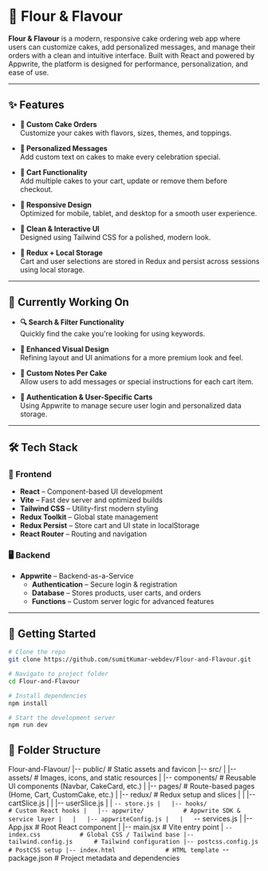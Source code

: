 # 🎂 Flour & Flavour

**Flour & Flavour** is a modern, responsive cake ordering web app where users can customize cakes, add personalized messages, and manage their orders with a clean and intuitive interface. Built with React and powered by Appwrite, the platform is designed for performance, personalization, and ease of use.

---

## ✨ Features

- **🧁 Custom Cake Orders**  
  Customize your cakes with flavors, sizes, themes, and toppings.

- **💌 Personalized Messages**  
  Add custom text on cakes to make every celebration special.

- **🛒 Cart Functionality**  
  Add multiple cakes to your cart, update or remove them before checkout.

- **📱 Responsive Design**  
  Optimized for mobile, tablet, and desktop for a smooth user experience.

- **🎨 Clean & Interactive UI**  
  Designed using Tailwind CSS for a polished, modern look.

- **💾 Redux + Local Storage**  
  Cart and user selections are stored in Redux and persist across sessions using local storage.

---

## 🚧 Currently Working On

- **🔍 Search & Filter Functionality**  
  Quickly find the cake you're looking for using keywords.

- **🌈 Enhanced Visual Design**  
  Refining layout and UI animations for a more premium look and feel.

- **📝 Custom Notes Per Cake**  
  Allow users to add messages or special instructions for each cart item.

- **🔐 Authentication & User-Specific Carts**  
  Using Appwrite to manage secure user login and personalized data storage.

---

## 🛠️ Tech Stack

### 🔧 Frontend

- **React** – Component-based UI development  
- **Vite** – Fast dev server and optimized builds  
- **Tailwind CSS** – Utility-first modern styling  
- **Redux Toolkit** – Global state management  
- **Redux Persist** – Store cart and UI state in localStorage  
- **React Router** – Routing and navigation

### 🖥️ Backend

- **Appwrite** – Backend-as-a-Service  
  - **Authentication** – Secure login & registration  
  - **Database** – Stores products, user carts, and orders  
  - **Functions** – Custom server logic for advanced features

---

## 🚀 Getting Started

```bash
# Clone the repo
git clone https://github.com/sumitKumar-webdev/Flour-and-Flavour.git

# Navigate to project folder
cd Flour-and-Flavour

# Install dependencies
npm install

# Start the development server
npm run dev
```
## 📂 Folder Structure

Flour-and-Flavour/
|-- public/                 # Static assets and favicon
|-- src/
|   |-- assets/             # Images, icons, and static resources
|   |-- components/         # Reusable UI components (Navbar, CakeCard, etc.)
|   |-- pages/              # Route-based pages (Home, Cart, CustomCake, etc.)
|   |-- redux/              # Redux setup and slices
|   |   |-- cartSlice.js
|   |   |-- userSlice.js
|   |   `-- store.js
|   |-- hooks/              # Custom React hooks
|   |-- appwrite/           # Appwrite SDK & service layer
|   |   |-- appwriteConfig.js
|   |   `-- services.js
|   |-- App.jsx             # Root React component
|   |-- main.jsx            # Vite entry point
|   `-- index.css           # Global CSS / Tailwind base
|-- tailwind.config.js      # Tailwind configuration
|-- postcss.config.js       # PostCSS setup
|-- index.html              # HTML template
`-- package.json            # Project metadata and dependencies

